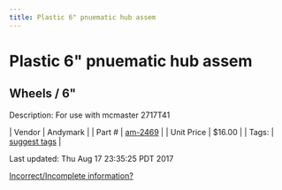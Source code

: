 ```yaml
---
title: Plastic 6" pnuematic hub assem
---
```


# Plastic 6" pnuematic hub assem
## Wheels / 6"
Description: 	For use with mcmaster 2717T41 

| Vendor | Andymark | 
| Part # | [am-2469](http://www.andymark.com/product-p/am-2469.htm) | 
| Unit Price | $16.00 | 
| Tags: | [suggest tags](https://docs.google.com/forms/d/e/1FAIpQLSeWyY8v3RgOty-MyWmh9U0iivNYN_molChYyS-0U-o-kOAv_g/viewform) | 

Last updated: Thu Aug 17 23:35:25 PDT 2017

 [Incorrect/Incomplete information?](https://docs.google.com/forms/d/e/1FAIpQLSeWyY8v3RgOty-MyWmh9U0iivNYN_molChYyS-0U-o-kOAv_g/viewform)